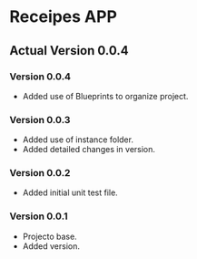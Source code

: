 # Receipes APP

## Actual Version 0.0.4

### Version 0.0.4

- Added use of Blueprints to organize project.

### Version 0.0.3

- Added use of instance folder.
- Added detailed changes in version.

### Version 0.0.2

- Added initial unit test file.

### Version 0.0.1

- Projecto base.
- Added version.
